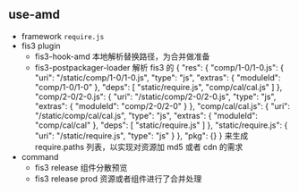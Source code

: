 ## use-amd

- framework `require.js`
- fis3 plugin
    - fis3-hook-amd 本地解析替换路径，为合并做准备
    - fis3-postpackager-loader 解析 fis3 的 {
    "res": {
        "comp/1-0/1-0.js": {
            "uri": "/static/comp/1-0/1-0.js",
            "type": "js",
            "extras": {
                "moduleId": "comp/1-0/1-0"
            },
            "deps": [
                "static/require.js",
                "comp/cal/cal.js"
            ]
        },
        "comp/2-0/2-0.js": {
            "uri": "/static/comp/2-0/2-0.js",
            "type": "js",
            "extras": {
                "moduleId": "comp/2-0/2-0"
            }
        },
        "comp/cal/cal.js": {
            "uri": "/static/comp/cal/cal.js",
            "type": "js",
            "extras": {
                "moduleId": "comp/cal/cal"
            },
            "deps": [
                "static/require.js"
            ]
        },
        "static/require.js": {
            "uri": "/static/require.js",
            "type": "js"
        }
    },
    "pkg": {}
} 来生成 require.paths 列表，以实现对资源加 md5 或者 cdn 的需求
- command
    - fis3 release  组件分散预览
    - fis3 release prod 资源或者组件进行了合并处理

